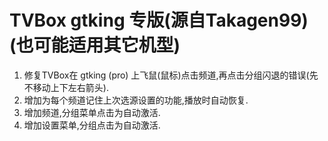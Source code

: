 # TVBox gtking 专版(源自Takagen99) (也可能适用其它机型)
1) 修复TVBox在 gtking (pro) 上飞鼠(鼠标)点击频道,再点击分组闪退的错误(先不移动上下左右箭头).  
2) 增加为每个频道记住上次选源设置的功能,播放时自动恢复.
3) 增加频道,分组菜单点击为自动激活. 
4) 增加设置菜单,分组点击为自动激活.  

